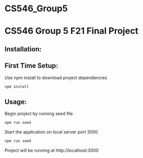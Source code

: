 # CS546_Group5
# CS546 Group 5 F21 Final Project

## Installation: 

## First Time Setup:

Use npm install to download project dependencies
```bash
npm install
```

## Usage:

Begin project by running seed file 

```bash
npm run seed
```

Start the application on local server port 3000

```bash
npm run seed
```

Project will be running at http://localhost:3000 
